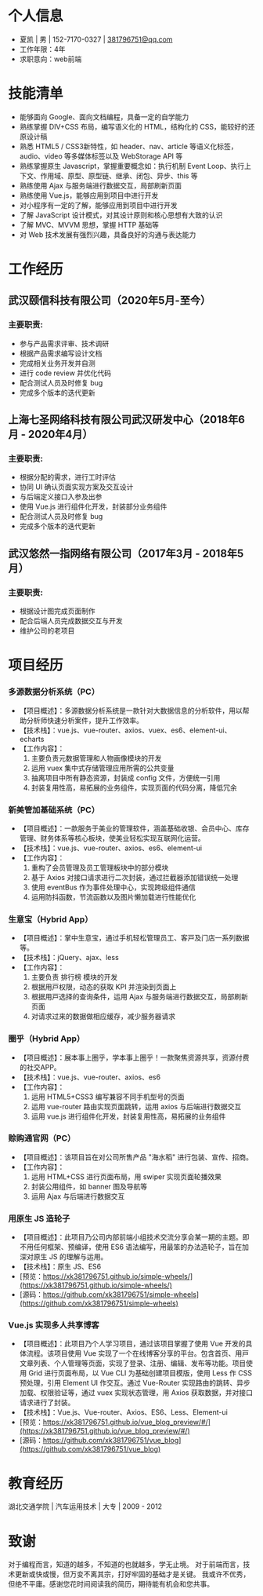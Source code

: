 # 个人信息

- 夏凯 | 男 | 152-7170-0327 | 381796751@qq.com
- 工作年限：4年
- 求职意向：web前端


# 技能清单
* 能够⾯向 Google、⾯向⽂档编程，具备⼀定的⾃学能力
* 熟练掌握 DIV+CSS 布局，编写语义化的 HTML，结构化的 CSS，能较好的还原设计稿
* 熟悉 HTML5 / CSS3新特性，如 header、nav、article 等语义化标签，audio、video 等多媒体标签以及 WebStorage API 等
* 熟练掌握原⽣ Javascript，掌握重要概念如：执⾏机制 Event Loop、执行上下文、作用域、原型、原型链、继承、闭包、异步、this 等
* 熟练使⽤ Ajax 与服务端进行数据交互，局部刷新⻚⾯
* 熟练使⽤ Vue.js，能够应⽤到项⽬中进行开发
* 对小程序有一定的了解，能够应⽤到项⽬中进行开发
* 了解 JavaScript 设计模式，对其设计原则和核心思想有大致的认识
* 了解 MVC、MVVM 思想，掌握 HTTP 基础等
* 对 Web 技术发展有强烈兴趣，具备良好的沟通与表达能力


# 工作经历
## 武汉颐信科技有限公司（2020年5月-至今）
### 主要职责:
* 参与产品需求评审、技术调研
* 根据产品需求编写设计⽂档
* 完成相关业务开发并⾃测
* 进行 code review 并优化代码
* 配合测试⼈员及时修复 bug
* 完成多个版本的迭代更新


## 上海七圣网络科技有限公司武汉研发中心（2018年6月 - 2020年4月）
### 主要职责:
  * 根据分配的需求，进行⼯时评估
  * 协同 UI 确认⻚⾯实现⽅案及交互设计
  * 与后端定义接⼝入参及出参
  * 使⽤ Vue.js 进行组件化开发，封装部分业务组件
  * 配合测试⼈员及时修复 bug
  * 完成多个版本的迭代更新

## 武汉悠然一指网络有限公司（2017年3月 - 2018年5月）
### 主要职责:
  * 根据设计图完成⻚⾯制作
  * 配合后端⼈员完成数据交互与开发
  * 维护公司的老项目


# 项目经历
### 多源数据分析系统（PC）
* 【项目概述】：多源数据分析系统是一款针对大数据信息的分析软件，用以帮助分析师快速分析案件，提升工作效率。
* 【技术栈】：vue.js、vue-router、axios、vuex、es6、element-ui、echarts
*  【⼯作内容】：
    1. 主要负责元数据管理和人物画像模块的开发
    2. 运用 vuex 集中式存储管理应用所需的公共变量
    3. 抽离项目中所有静态资源，封装成 config 文件，方便统一引用
    4. 封装复⽤性⾼，易拓展的业务组件，实现页面的代码分离，降低冗余


### 新美管加基础系统（PC）
* 【项目概述】：⼀款服务于美业的管理软件，涵盖基础收银、会员中⼼、库存管理、财务体系等核⼼板块，使美业轻松实现互联网化运营。
* 【技术栈】：vue.js、vue-router、axios、es6、element-ui
* 【⼯作内容】：
    1. 重构了会员管理及员⼯管理板块中的部分模块
    2. 基于 Axios 对接⼝请求进行⼆次封装，通过拦截器添加错误统⼀处理
    3. 使⽤ eventBus 作为事件处理中⼼，实现跨级组件通信
    4. 运⽤防抖函数，节流函数以及图⽚懒加载进行性能优化


### ⽣意宝（Hybrid App）
* 【项目概述】：掌中⽣意宝，通过⼿机轻松管理员⼯、客⼾及⻔店⼀系列数据等。
* 【技术栈】：jQuery、ajax、less
* 【⼯作内容】：
    1. 主要负责 排⾏榜 模块的开发
    2. 根据⽤⼾权限，动态的获取 KPI 并渲染到⻚⾯上
    3. 根据⽤⼾选择的查询条件，运⽤ Ajax 与服务端进行数据交互，局部刷新⻚⾯
    4. 对请求过来的数据做相应缓存，减少服务器请求


### 圈乎（Hybrid App）
* 【项目概述】：展本事上圈乎，学本事上圈乎！⼀款聚焦资源共享，资源付费的社交APP。
* 【技术栈】：vue.js、vue-router、axios、es6
* 【⼯作内容】：
    1. 运⽤ HTML5+CSS3 编写兼容不同⼿机型号的⻚⾯
    2. 运⽤ vue-router 路由实现⻚⾯跳转，运⽤ axios 与后端进行数据交互
    3. 运⽤ vue.js 进行组件化开发，封装复⽤性⾼，易拓展的业务组件
    

### 赊购通官网（PC）
* 【项目概述】：该项⽬旨在对公司所售产品 "海水稻" 进行包装、宣传、招商。
* 【⼯作内容】：
    1. 运⽤ HTML+CSS 进行⻚⾯布局，⽤ swiper 实现⻚⾯轮播效果
    2. 封装公⽤组件，如 banner 图及导航等
    3. 运⽤ Ajax 与后端进行数据交互


### 用原生 JS 造轮⼦
* 【项目概述】：此项目乃公司内部前端小组技术交流分享会某一期的主题。即不⽤任何框架、预编译，使⽤ ES6 语法编写，⽤最笨的办法造轮⼦，旨在加深对原⽣ JS 的理解与运⽤。
* 【技术栈】：原⽣ JS、ES6
* [预览：https://xk381796751.github.io/simple-wheels/](https://xk381796751.github.io/simple-wheels/)
* [源码：https://github.com/xk381796751/simple-wheels](https://github.com/xk381796751/simple-wheels) 


### Vue.js 实现多⼈共享博客
* 【项目概述】：此项目乃个人学习项目，通过该项目掌握了使用 Vue 开发的具体流程。该项⽬使⽤ Vue 实现了⼀个在线博客分享的平台。包含⾸⻚、⽤⼾⽂章列表、个⼈管理等⻚⾯，实现了登录、注册、编辑、发布等功能。项⽬使⽤ Grid 进行⻚⾯布局，以 Vue CLI 为基础创建项⽬模版，使⽤ Less 作 CSS 预处理，引⽤ Element UI 作交互。通过 Vue-Router 实现路由的跳转、异步加载、权限验证等，通过 vuex 实现状态管理，⽤ Axios 获取数据，并对接⼝请求进行了封装。
* 【技术栈】：Vue.js、Vue-router、Axios、ES6、Less、Element-ui
* [预览：https://xk381796751.github.io/vue_blog_preview/#/](https://xk381796751.github.io/vue_blog_preview/#/)
* [源码：https://github.com/xk381796751/vue_blog](https://github.com/xk381796751/vue_blog)


# 教育经历
湖北交通学院 | 汽⻋运⽤技术 | ⼤专 | 2009 - 2012

# 致谢
对于编程而言，知道的越多，不知道的也就越多，学无止境。
对于前端而言，技术更新或快或慢，但万变不离其宗，打好牢固的基础才是关键。
我或许不优秀，但绝不平庸。感谢您花时间阅读我的简历，期待能有机会和您共事。





  